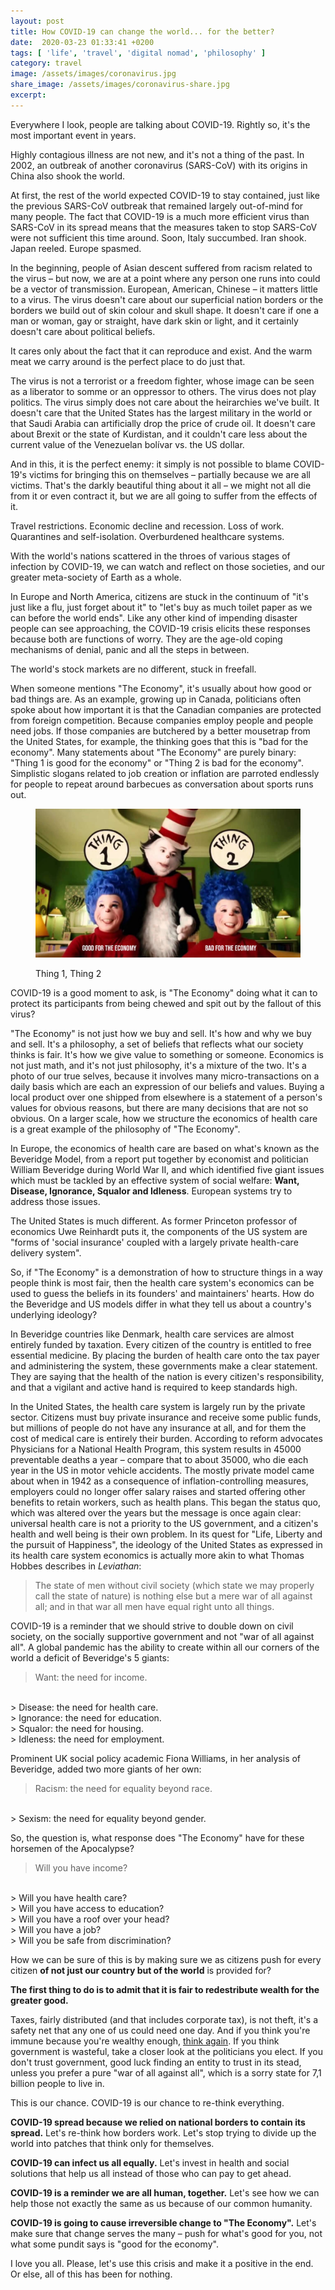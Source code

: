 ```yaml
---
layout: post
title: How COVID-19 can change the world... for the better?
date:  2020-03-23 01:33:41 +0200
tags: [ 'life', 'travel', 'digital nomad', 'philosophy' ]
category: travel
image: /assets/images/coronavirus.jpg
share_image: /assets/images/coronavirus-share.jpg
excerpt:
---
```

Everywhere I look, people are talking about COVID-19. Rightly so, it's the most important event in years.

Highly contagious illness are not new, and it's not a thing of the past. In 2002, an outbreak of another coronavirus (SARS-CoV) with its origins in China also shook the world.

At first, the rest of the world expected COVID-19 to stay contained, just like the previous SARS-CoV outbreak that remained largely out-of-mind for many people. The fact that COVID-19 is a much more efficient virus than SARS-CoV in its spread means that the measures taken to stop SARS-CoV were not sufficient this time around. Soon, Italy succumbed. Iran shook. Japan reeled. Europe spasmed.

In the beginning, people of Asian descent suffered from racism related to the virus – but now, we are at a point where any person one runs into could be a vector of transmission. European, American, Chinese – it matters little to a virus. The virus doesn't care about our superficial nation borders or the borders we build out of skin colour and skull shape. It doesn't care if one a man or woman, gay or straight, have dark skin or light, and it certainly doesn't care about political beliefs.

It cares only about the fact that it can reproduce and exist. And the warm meat we carry around is the perfect place to do just that.

The virus is not a terrorist or a freedom fighter, whose image can be seen as a liberator to somme or an oppressor to others. The virus does not play politics. The virus simply does not care about the heirarchies we've built. It doesn't care that the United States has the largest military in the world or that Saudi Arabia can artificially drop the price of crude oil. It doesn't care about Brexit or the state of Kurdistan, and it couldn't care less about the current value of the Venezuelan bolívar vs. the US dollar.

And in this, it is the perfect enemy: it simply is not possible to blame COVID-19's victims for bringing this on themselves – partially because we are all victims. That's the darkly beautiful thing about it all – we might not all die from it or even contract it, but we are all going to suffer from the effects of it.

Travel restrictions. Economic decline and recession. Loss of work. Quarantines and self-isolation. Overburdened healthcare systems.

With the world's nations scattered in the throes of various stages of infection by COVID-19, we can watch and reflect on those societies, and our greater meta-society of Earth as a whole.

In Europe and North America, citizens are stuck in the continuum of "it's just like a flu, just forget about it" to "let's buy as much toilet paper as we can before the world ends". Like any other kind of impending disaster people can see approaching, the COVID-19 crisis elicits these responses because both are functions of worry. They are the age-old coping mechanisms of denial, panic and all the steps in between.

The world's stock markets are no different, stuck in freefall.

When someone mentions "The Economy", it's usually about how good or bad things are. As an example, growing up in Canada, politicians often spoke about how important it is that the Canadian companies are protected from foreign competition. Because companies employ people and people need jobs. If those companies are butchered by a better mousetrap from the United States, for example, the thinking goes that this is "bad for the economy". Many statements about "The Economy" are purely binary: "Thing 1 is good for the economy" or "Thing 2 is bad for the economy". Simplistic slogans related to job creation or inflation are parroted endlessly for people to repeat around barbecues as conversation about sports runs out.

<figure class="centered">
  <img src="/assets/images/thing1-thing2.jpeg" alt="Thing 1, Thing 2">
  <p>Thing 1, Thing 2</p>
</figure>

COVID-19 is a good moment to ask, is "The Economy" doing what it can to protect its participants from being chewed and spit out by the fallout of this virus?

"The Economy" is not just how we buy and sell. It's how and why we buy and sell. It's a philosophy, a set of beliefs that reflects what our society thinks is fair. It's how we give value to something or someone. Economics is not just math, and it's not just philosophy, it's a mixture of the two. It's a photo of our true selves, because it involves many micro-transactions on a daily basis which are each an expression of our beliefs and values. Buying a local product over one shipped from elsewhere is a statement of a person's values for obvious reasons, but there are many decisions that are not so obvious. On a larger scale, how we structure the economics of health care is a great example of the philosophy of "The Economy".

In Europe, the economics of health care are based on what's known as the Beveridge Model, from a report put together by economist and politician William Beveridge during World War II, and which identified five giant issues which must be tackled by an effective system of social welfare: __Want, Disease, Ignorance, Squalor and Idleness__. European systems try to address those issues.

The United States is much different. As former Princeton professor of economics Uwe Reinhardt puts it, the components of the US system are "forms of 'social insurance' coupled with a largely private health-care delivery system".

So, if "The Economy" is a demonstration of how to structure things in a way people think is most fair, then the health care system's economics can be used to guess the beliefs in its founders' and maintainers' hearts. How do the Beveridge and US models differ in what they tell us about a country's underlying ideology?

In Beveridge countries like Denmark, health care services are almost entirely funded by taxation. Every citizen of the country is entitled to free essential medicine. By placing the burden of health care onto the tax payer and administering the system, these governments make a clear statement. They are saying that the health of the nation is every citizen's responsibility, and that a vigilant and active hand is required to keep standards high.

In the United States, the health care system is largely run by the private sector. Citizens must buy private insurance and receive some public funds, but millions of people do not have any insurance at all, and for them the cost of medical care is entirely their burden. According to reform advocates Physicians for a National Health Program, this system results in 45000 preventable deaths a year – compare that to about 35000, who die each year in the US in motor vehicle accidents. The mostly private model came about when in 1942 as a consequence of inflation-controlling measures, employers could no longer offer salary raises and started offering other benefits to retain workers, such as health plans. This began the status quo, which was altered over the years but the message is once again clear: universal health care is not a priority to the US government, and a citizen's health and well being is their own problem. In its quest for "Life, Liberty and the pursuit of Happiness", the ideology of the United States as expressed in its health care system economics is actually more akin to what Thomas Hobbes describes in *Leviathan*:

 > The state of men without civil society (which state we may properly call the state of nature) is nothing else but a mere war of all against all; and in that war all men have equal right unto all things.

COVID-19 is a reminder that we should strive to double down on civil society, on the socially supportive government and not "war of all against all". A global pandemic has the ability to create within all our corners of the world a deficit of Beveridge's 5 giants:

 > Want: the need for income.
 <br>
 > Disease: the need for health care.
<br>
 > Ignorance: the need for education.
<br>
 > Squalor: the need for housing.
<br>
 > Idleness: the need for employment.

Prominent UK social policy academic Fiona Williams, in her analysis of Beveridge, added two more giants of her own:

> Racism: the need for equality beyond race.
<br>
> Sexism: the need for equality beyond gender.

So, the question is, what response does "The Economy" have for these horsemen of the Apocalypse?

> Will you have income?
<br>
> Will you have health care?
<br>
> Will you have access to education?
<br>
> Will you have a roof over your head?
<br>
> Will you have a job?
<br>
> Will you be safe from discrimination?

How we can be sure of this is by making sure we as citizens push for every citizen __of not just our country but of the world__ is provided for?

__The first thing to do is to admit that it is fair to redestribute wealth for the greater good.__

Taxes, fairly distributed (and that includes corporate tax), is not theft, it's a safety net that any one of us could need one day. And if you think you're immune because you're wealthy enough, [think again](https://www.theguardian.com/business/2019/apr/10/millennials-squeezed-middle-class-oecd-uk-income). If you think government is wasteful, take a closer look at the politicians you elect. If you don't trust government, good luck finding an entity to trust in its stead, unless you prefer a pure "war of all against all", which is a sorry state for 7,1 billion people to live in.

This is our chance. COVID-19 is our chance to re-think everything.

**COVID-19 spread because we relied on national borders to contain its spread.** Let's re-think how borders work. Let's stop trying to divide up the world into patches that think only for themselves.

**COVID-19 can infect us all equally.** Let's invest in health and social solutions that help us all instead of those who can pay to get ahead.

**COVID-19 is a reminder we are all human, together.** Let's see how we can help those not exactly the same as us because of our common humanity.

**COVID-19 is going to cause irreversible change to "The Economy".** Let's make sure that change serves the many – push for what's good for you, not what some pundit says is "good for the economy".

I love you all. Please, let's use this crisis and make it a positive in the end. Or else, all of this has been for nothing.
